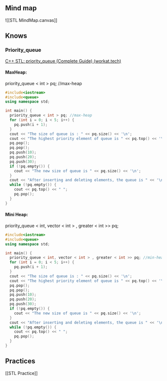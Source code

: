 ## Mind map
![[STL MindMap.canvas]]
## Knows
### Priority_queue
[C++ STL: priority_queue (Complete Guide) (workat.tech)](https://workat.tech/problem-solving/tutorial/cpp-stl-priority-queue-complete-guide-bnwvwagtxrws)

#### MaxHeap:
priority_queue < int > pq; //max-heap
```c++
#include<iostream>
#include<queue>
using namespace std;

int main() {
  priority_queue < int > pq; //max-heap
  for (int i = 0; i < 5; i++) {
    pq.push(i + 1);
  }
  cout << "The size of queue is : " << pq.size() << '\n';
  cout << "The highest priority element of queue is " << pq.top() << '\n';
  pq.pop();
  pq.pop();
  pq.push(10);
  pq.push(20);
  pq.push(30);
  if (!pq.empty()) {
    cout << "The new size of queue is " << pq.size() << '\n';
  }
  cout << "After inserting and deleting elements, the queue is " << '\n';
  while (!pq.empty()) {
    cout << pq.top() << " ";
    pq.pop();
  }
}
```
#### Mini Heap:
priority_queue < int, vector < int > , greater < int >> pq; 
```c++
#include<iostream>
#include<queue>
using namespace std;

int main() {
  priority_queue < int, vector < int > , greater < int >> pq; //min-heap
  for (int i = 0; i < 5; i++) {
    pq.push(i + 1);
  }
  cout << "The size of queue is : " << pq.size() << '\n';
  cout << "The highest priority element of queue is " << pq.top() << '\n';
  pq.pop();
  pq.pop();
  pq.push(10);
  pq.push(20);
  pq.push(30);
  if (!pq.empty()) {
    cout << "The new size of queue is " << pq.size() << '\n';
  }
  cout << "After inserting and deleting elements, the queue is " << '\n';
  while (!pq.empty()) {
    cout << pq.top() << " ";
    pq.pop();
  }
}
```


## Practices
[[STL Practice]]